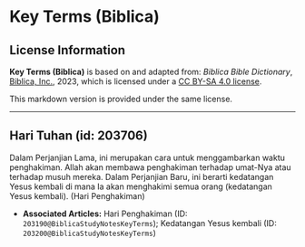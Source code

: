 # Key Terms (Biblica)

## License Information

**Key Terms (Biblica)** is based on and adapted from: _Biblica Bible Dictionary_, [Biblica, Inc.](https://www.biblica.com/), 2023, which is licensed under a [CC BY-SA 4.0 license](https://creativecommons.org/licenses/by-sa/4.0/legalcode.en).

This markdown version is provided under the same license.



--------------------------------

## Hari Tuhan (id: 203706)

Dalam Perjanjian Lama, ini merupakan cara untuk menggambarkan waktu penghakiman. Allah akan membawa penghakiman terhadap umat\-Nya atau terhadap musuh mereka. Dalam Perjanjian Baru, ini berarti kedatangan Yesus kembali di mana Ia akan menghakimi semua orang (kedatangan Yesus kembali). (Hari Penghakiman) 

* **Associated Articles:** Hari Penghakiman (ID: `203190@BiblicaStudyNotesKeyTerms`); Kedatangan Yesus kembali (ID: `203200@BiblicaStudyNotesKeyTerms`)

